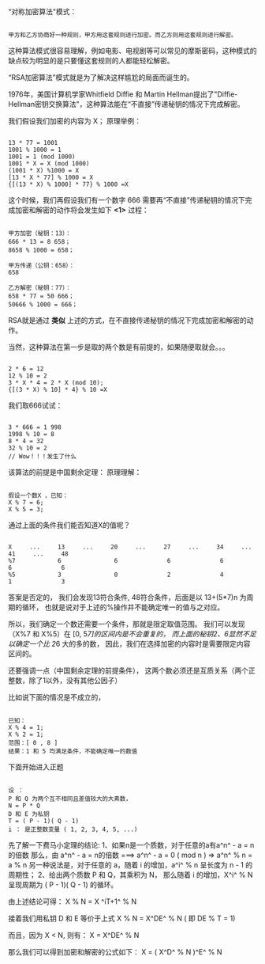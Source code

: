 “对称加密算法"模式：

``` 

甲方和乙方协商好一种规则，甲方用这套规则进行加密。而乙方则用这套规则进行解密。
```

这种算法模式很容易理解，例如电影、电视剧等可以常见的摩斯密码，这种模式的缺点较为明显的是只要懂这套规则的人都能轻松解密。

“RSA加密算法”模式就是为了解决这样尴尬的局面而诞生的。

1976年，美国计算机学家Whitfield Diffie 和 Martin Hellman提出了"Diffie-Hellman密钥交换算法"，这种算法能在“不直接”传递秘钥的情况下完成解密。

我们假设我们加密的内容为 X；
原理举例：

``` 

13 * 77 = 1001
1001 % 1000 = 1
1001 = 1 (mod 1000)
1001 * X = X (mod 1000)
(1001 * X) %1000 = X
[13 * X * 77] % 1000 = X
{[(13 * X) % 1000] * 77} % 1000 =X
```

这个时候，我们再假设我们有一个数字 666 需要再“不直接”传递秘钥的情况下完成加密和解密的动作将会发生如下 **<1>** 过程：

``` 

甲方加密（秘钥：13）：
666 * 13 = 8 658；
8658 % 1000 = 658；

甲方传递（公钥：658）：
658

乙方解密（秘钥：77）：
658 * 77 = 50 666；
50666 % 1000 = 666；
```

RSA就是通过 **类似** 上述的方式，在不直接传递秘钥的情况下完成加密和解密的动作。

当然，这种算法在第一步是取的两个数是有前提的，如果随便取就会。。。

``` 

2 * 6 = 12
12 % 10 = 2
3 * X * 4 = 2 * X (mod 10);
{[(3 * X) % 10] * 4} % 10 =X
```

我们取666试试：

``` 

3 * 666 = 1 998
1998 % 10 = 8
8 * 4 = 32
32 % 10 = 2
// Wow！！！发生了什么
```

该算法的前提是中国剩余定理：
原理理解：

``` 

假设一个数X ，已知：
X % 7 = 6;
X % 5 = 3;
```

通过上面的条件我们能否知道X的值呢？

``` 

X     ...     13     ...     20     ...     27     ...     34     ...     41     ...     48
%7            6               6              6              6              6              6     
%5            3               0              2              4              1              3
```

答案是否定的，
我们会发现13符合条件, 48符合条件，后面是以 13+(5*7)n 为周期的循环，
也就是说对于上述的%操作并不能确定唯一的值与之对应。

所以，我们确定一个数还需要一个条件，那就是限定取值范围。
我们可以发现（X%7 和 X%5）在 [0, 5*7]的区间内是不会重复的，
而上面的秘钥2、6显然不足以确定一个比 2*6 大的多的数，
因此，我们在选择加密的内容时是需要限定内容区间的。

还要强调一点（中国剩余定理的前提条件），
这两个数必须还是互质关系（两个正整数，除了1以外，没有其他公因子）

比如说下面的情况是不成立的，

``` 

已知：
X % 4 = 1;
X % 2 = 1;
范围：[ 0 , 8 ]
结果：1 和 5 均满足条件，不能确定唯一的数值
```

下面开始进入正题

``` 

设 ：
P 和 Q 为两个互不相同且差值较大的大素数，
N = P * Q
D 和 E 为私钥
T = ( P - 1)( Q - 1)
i ： 是正整数变量 ( 1, 2, 3, 4, 5, ...)
```

先了解一下费马小定理的结论:
1、如果n是一个质数，对于任意的a有a^n^ - a = n的倍数
那么，由
a^n^ - a = n的倍数 ===>
a^n^ - a = 0 ( mod n ) =>
a^n^ % n = a % n
另一种说法是，对于任意的 a，随着 i 的增加，a^i^ % n 呈长度为 n - 1 的周期性；
2、给出两个质数 P 和 Q，其乘积为 N，
那么随着 i 的增加，X^i^ % N 呈现周期为 ( P - 1)( Q - 1) 的循环。

由上述结论可得：
X % N = X ^iT+1^ % N

接着我们用私钥 D 和 E 等价于上式
X % N = X^DE^ % N
( 即 DE % T = 1)

而且，因为 X < N, 则有：
X = X^DE^ % N

那么我们可以得到加密和解密的公式如下：
X = ( X^D^ % N )^E^ % N
